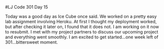 #LJ Code 301 Day 15

Today was a good day as Ice Cube once said. We worked on a pretty easy lab assignment involving Heroku. At first I thought my deployment worked, but after checking it later on, I found that it does not. I am working on it now to resubmit. I met with my project partners to discuss our upcoming project and everything went smoothly. I am excited to get started...one week left of 301...bittersweet moment. 
